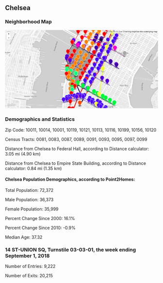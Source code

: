 ## Chelsea

### Neighborhood Map

![](https://raw.githubusercontent.com/EphraimPicker/EphraimPicker.github.io/master/Screenshot%202018-10-31%2018-54-31.png)

### Demographics and Statistics

Zip Code: 10011, 10014, 10001, 10119, 10121, 10113, 10116, 10199, 10156, 10120

Census Tracts: 0081, 0083, 0087, 0089, 0091, 0093, 0095, 0097, 0099

Distance from Chelsea to Federal Hall, according to Distance calculator: 3.05 mi (4.90 km)

Distance from Chelsea to Empire State Building, according to Distance calculator: 0.84 mi (1.35 km)

#### Chelsea Population Demographics, according to Point2Homes:

Total Population: 72,372

Male Population: 36,373

Female Population: 35,999

Percent Change Since 2000: 16.1%

Percent Change Since 2010: -0.9%

Median Age: 37.32

### 14 ST-UNION SQ, Turnstile 03-03-01, the week ending September 1, 2018

Number of Entries: 9,222

Number of Exits: 20,215
